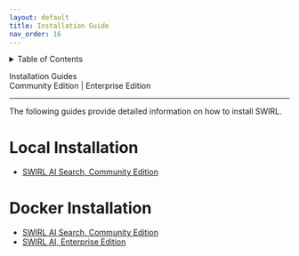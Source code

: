 ```yaml
---
layout: default
title: Installation Guide
nav_order: 16
---
```

<details markdown="block">
  <summary>
    Table of Contents
  </summary>
  {: .text-delta }
- TOC
{:toc}
</details>

<span class="big-text">Installation Guides</span><br/><span class="med-text">Community Edition | Enterprise Edition</span>

---

The following guides provide detailed information on how to install SWIRL. 

# Local Installation

* [SWIRL AI Search, Community Edition](./Installation-Community)

# Docker Installation

* [SWIRL AI Search, Community Edition](./Quick-Start)
* [SWIRL AI, Enterprise Edition](./Quick-Start-Enterprise)
